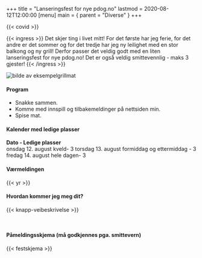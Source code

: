 +++
title = "Lanseringsfest for nye pdog.no"
lastmod = 2020-08-12T12:00:00
[menu]
main = { parent = "Diverse" }
+++

{{< covid >}}

{{< ingress >}}
Det skjer ting i livet mitt! For det første har jeg ferie, for det andre er det sommer og for det tredje har jeg ny leilighet med en stor balkong og ny grill! Derfor passer det veldig godt med en liten lanseringsfest for nye pdog.no! Det er også veldig smittevennlig - maks 3 gjester!
{{< /ingress >}}

![bilde av eksempelgrillmat](../../grillmat.jpeg "Eksempel på grillmat")

#### Program
- Snakke sammen.
- Komme med innspill og tilbakemeldinger på nettsiden min.
- Spise mat.

#### Kalender med ledige plasser
**Dato - Ledige plasser**  
onsdag 12. august kveld- 3
torsdag 13. august formiddag og ettermiddag - 3
fredag 14. august hele dagen- 3 

#### Værmeldingen

{{< yr >}}

#### Hvordan kommer jeg meg dit?

{{< knapp-veibeskrivelse >}}

&nbsp;

#### Påmeldingsskjema (må godkjennes pga. smittevern)

{{< festskjema >}}

